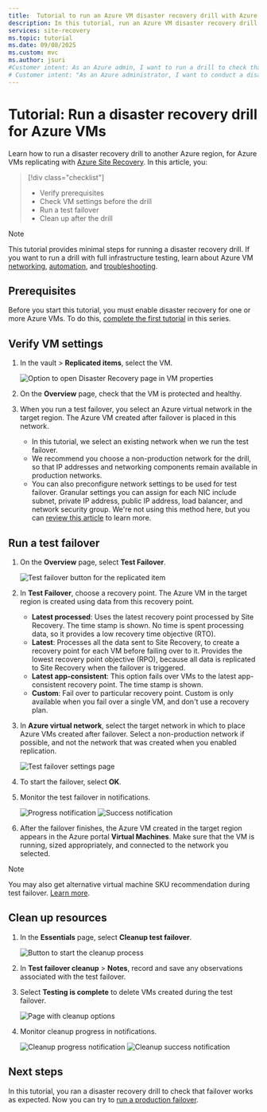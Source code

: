```yaml
---
title:  Tutorial to run an Azure VM disaster recovery drill with Azure Site Recovery
description: In this tutorial, run an Azure VM disaster recovery drill to another region using Site Recovery.
services: site-recovery
ms.topic: tutorial
ms.date: 09/08/2025
ms.custom: mvc
ms.author: jsuri
#Customer intent: As an Azure admin, I want to run a drill to check that VM disaster recovery is working.
# Customer intent: "As an Azure administrator, I want to conduct a disaster recovery drill for virtual machines, so that I can ensure the failover process works correctly and verify the preparedness of our disaster recovery strategy."
---
```


# Tutorial: Run a disaster recovery drill for Azure VMs

Learn how to run a disaster recovery drill to another Azure region, for Azure VMs replicating with [Azure Site Recovery](site-recovery-overview.md). In this article, you:

> [!div class="checklist"]
> * Verify prerequisites
> * Check VM settings before the drill
> * Run a test failover
> * Clean up after the drill


> [!NOTE]
> This tutorial provides minimal steps for running a disaster recovery drill. If you want to run a drill with full infrastructure testing,  learn about Azure VM [networking](azure-to-azure-about-networking.md), [automation](azure-to-azure-powershell.md), and [troubleshooting](azure-to-azure-troubleshoot-errors.md).

## Prerequisites

Before you start this tutorial, you must enable disaster recovery for one or more Azure VMs. To do this, [complete the first tutorial](azure-to-azure-tutorial-enable-replication.md) in this series.

## Verify VM settings

1. In the vault > **Replicated items**, select the VM.

    ![Option to open Disaster Recovery page in VM properties](./media/azure-to-azure-tutorial-dr-drill/vm-settings.png)

2. On the **Overview** page, check that the VM is protected and healthy.
3. When you run a test failover, you select an Azure virtual network in the target region. The Azure VM created after failover is placed in this network. 

    - In this tutorial, we select an existing network when we run the test failover.
    - We recommend you choose a non-production network for the drill, so that IP addresses and networking components remain available in production networks.
   - You can also preconfigure network settings to be used for test failover. Granular settings you can assign for each NIC include subnet, private IP address, public IP address, load balancer, and network security group. We're not using this method here, but you can [review this article](azure-to-azure-customize-networking.md#customize-failover-and-test-failover-networking-configurations) to learn more.


## Run a test failover


1. On the **Overview** page, select **Test Failover**.

    
    ![Test failover button for the replicated item](./media/azure-to-azure-tutorial-dr-drill/test-failover-button.png)

2. In **Test Failover**, choose a recovery point. The Azure VM in the target region is created using data from this recovery point.
  
   - **Latest processed**: Uses the latest recovery point processed by Site Recovery. The time stamp is shown. No time is spent processing data, so it provides a low recovery time objective (RTO).
   -  **Latest**: Processes all the data sent to Site Recovery, to create a recovery point for each VM before failing over to it. Provides the lowest recovery point objective (RPO), because all data is replicated to Site Recovery when the failover is triggered.
   - **Latest app-consistent**: This option fails over VMs to the latest app-consistent recovery point. The time stamp is shown.
   - **Custom**: Fail over to particular recovery point. Custom is only available when you fail over a single VM, and don't use a recovery plan.

3. In **Azure virtual network**, select the target network in which to place Azure VMs created after failover. Select a non-production network if possible, and not the network that was created when you enabled replication.

    ![Test failover settings page](./media/azure-to-azure-tutorial-dr-drill/test-failover-settings.png)    

4. To start the failover, select **OK**.
5. Monitor the test failover in notifications.

    ![Progress notification](./media/azure-to-azure-tutorial-dr-drill/notification-start-test-failover.png)
    ![Success notification](./media/azure-to-azure-tutorial-dr-drill/notification-finish-test-failover.png)     


5. After the failover finishes, the Azure VM created in the target region appears in the Azure portal **Virtual Machines**. Make sure that the VM is running, sized appropriately, and connected to the network you selected.

>[!NOTE]
>You may also get alternative virtual machine SKU recommendation during test failover. [Learn more](alternative-vm-size-failover-flow.md).

## Clean up resources

1. In the **Essentials** page, select **Cleanup test failover**.

    ![Button to start the cleanup process](./media/azure-to-azure-tutorial-dr-drill/select-cleanup.png)

2. In **Test failover cleanup** > **Notes**, record and save any observations associated with the test failover. 
3. Select **Testing is complete** to delete VMs created during the test failover.

    ![Page with cleanup options](./media/azure-to-azure-tutorial-dr-drill/cleanup-failover.png)

4. Monitor cleanup progress in notifications.

    ![Cleanup progress notification](./media/azure-to-azure-tutorial-dr-drill/notification-start-cleanup.png)
    ![Cleanup success notification](./media/azure-to-azure-tutorial-dr-drill/notification-finish-cleanup.png)

## Next steps

In this tutorial, you ran a disaster recovery drill to check that failover works as expected. Now you can try to [run a production failover](azure-to-azure-tutorial-failover-failback.md).
